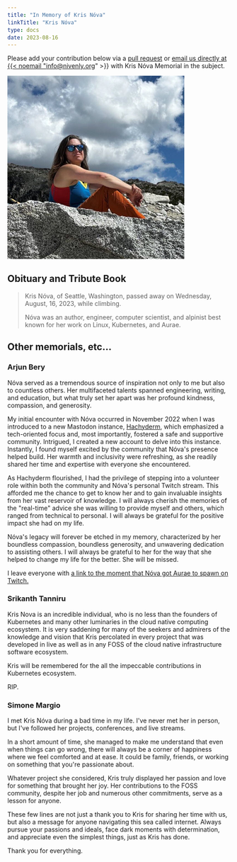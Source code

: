 ```yaml
---
title: "In Memory of Kris Nóva"
linkTitle: "Kris Nóva"
type: docs
date: 2023-08-16
---
```


Please add your contribution below via a [pull request](https://github.com/nivenly/website/) or <a href="mailto:info@nivenly.org?subject=Kris Nóva Memorial">email us directly at {{< noemail "info@nivenly.org" >}} with Kris Nóva Memorial in the subject</a>.

<img src="./assets/kris-nova.jpg" alt="Kris Nóva sitting on a gray rock at the top of mountain with a blue sky and large cloud behind her." style="max-width:400px;"/>

## Obituary and Tribute Book

> Kris Nóva, of Seattle, Washington, passed away on Wednesday, August, 16, 2023, while climbing.
>
> Nóva was an author, engineer, computer scientist, and alpinist best known for her work on Linux, Kubernetes, and Aurae.

## Other memorials, etc...

### Arjun Bery

Nóva served as a tremendous source of inspiration not only to me but also to countless others. Her multifaceted talents spanned engineering, writing, and education, but what truly set her apart was her profound kindness, compassion, and generosity.

My initial encounter with Nóva occurred in November 2022 when I was introduced to a new Mastodon instance, [Hachyderm](https://hachyderm.io), which emphasized a tech-oriented focus and, most importantly, fostered a safe and supportive community. Intrigued, I created a new account to delve into this instance. Instantly, I found myself excited by the community that Nóva's presence helped build. Her warmth and inclusivity were refreshing, as she readily shared her time and expertise with everyone she encountered.

As Hachyderm flourished, I had the privilege of stepping into a volunteer role within both the community and Nóva's personal Twitch stream. This afforded me the chance to get to know her and to gain invaluable insights from her vast reservoir of knowledge. I will always cherish the memories of the "real-time" advice she was willing to provide myself and others, which ranged from technical to personal. I will always be grateful for the positive impact she had on my life.

Nóva's legacy will forever be etched in my memory, characterized by her boundless compassion, boundless generosity, and unwavering dedication to assisting others. I will always be grateful to her for the way that she helped to change my life for the better. She will be missed.

I leave everyone with [a link to the moment that Nóva got Aurae to spawn on Twitch.](https://www.twitch.tv/krisnova/clip/PoisedBreakableDiscSMOrc-_QCFBGYAmFzN7_yg)

### Srikanth Tanniru

Kris Nova is an incredible individual, who is no less than the founders of Kubernetes and many other luminaries in the cloud native computing ecosystem.
It is very saddening for many of the seekers and admirers of the knowledge and vision that Kris percolated in every project that was developed in live as well as in any FOSS of the cloud native infrastructure software ecosystem.

Kris will be remembered for the all the impeccable contributions in Kubernetes ecosystem.

RIP.

### Simone Margio

I met Kris Nóva during a bad time in my life. I've never met her in person, but I've followed her projects, conferences, and live streams.

In a short amount of time, she managed to make me understand that even when things can go wrong, there will always be a corner of happiness where we feel comforted and at ease. It could be family, friends, or working on something that you're passionate about.

Whatever project she considered, Kris truly displayed her passion and love for something that brought her joy. Her contributions to the FOSS community, despite her job and numerous other commitments, serve as a lesson for anyone.

These few lines are not just a thank you to Kris for sharing her time with us, but also a message for anyone navigating this sea called internet.
Always pursue your passions and ideals, face dark moments with determination, and appreciate even the simplest things, just as Kris has done.

Thank you for everything.
